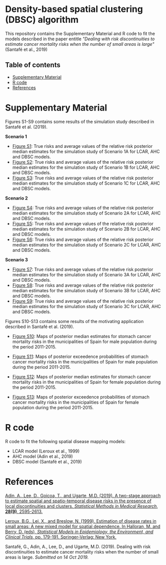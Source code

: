 # Density-based spatial clustering (DBSC) algorithm
This repository contains the Supplementary Material and R code to fit the models described in the paper entitle _"Dealing with risk discontinuities to estimate cancer mortality risks when the number of small areas is large"_ (Santafé et al., 2019)

## Table of contents

- [Supplementary Material](#Supplementary-Material)
- [R code](#R-code)
- [References](#References)


# Supplementary Material
Figures S1-S9 contains some results of the simulation study described in Santafé et al. (2019).

__Scenario 1__
- [Figure S1](https://github.com/spatialstatisticsupna/DBSC_article/blob/master/pdf/SimulationStudy_Scenario1A.pdf): True risks and average values of the relative risk posterior median estimates for the simulation study of Scenario 1A for LCAR, AHC and DBSC models.
- [Figure S2](https://github.com/spatialstatisticsupna/DBSC_article/blob/master/pdf/SimulationStudy_Scenario1B.pdf): True risks and average values of the relative risk posterior median estimates for the simulation study of Scenario 1B for LCAR, AHC and DBSC models.
- [Figure S3](https://github.com/spatialstatisticsupna/DBSC_article/blob/master/pdf/SimulationStudy_Scenario1C.pdf): True risks and average values of the relative risk posterior median estimates for the simulation study of Scenario 1C for LCAR, AHC and DBSC models.

__Scenario 2__
- [Figure S4](https://github.com/spatialstatisticsupna/DBSC_article/blob/master/pdf/SimulationStudy_Scenario2A.pdf): True risks and average values of the relative risk posterior median estimates for the simulation study of Scenario 2A for LCAR, AHC and DBSC models.
- [Figure S5](https://github.com/spatialstatisticsupna/DBSC_article/blob/master/pdf/SimulationStudy_Scenario2B.pdf): True risks and average values of the relative risk posterior median estimates for the simulation study of Scenario 2B for LCAR, AHC and DBSC models.
- [Figure S6](https://github.com/spatialstatisticsupna/DBSC_article/blob/master/pdf/SimulationStudy_Scenario2C.pdf): True risks and average values of the relative risk posterior median estimates for the simulation study of Scenario 2C for LCAR, AHC and DBSC models.

__Scenario 3__
- [Figure S7](https://github.com/spatialstatisticsupna/DBSC_article/blob/master/pdf/SimulationStudy_Scenario3A.pdf): True risks and average values of the relative risk posterior median estimates for the simulation study of Scenario 3A for LCAR, AHC and DBSC models.
- [Figure S8](https://github.com/spatialstatisticsupna/DBSC_article/blob/master/pdf/SimulationStudy_Scenario3B.pdf): True risks and average values of the relative risk posterior median estimates for the simulation study of Scenario 3B for LCAR, AHC and DBSC models.
- [Figure S9](https://github.com/spatialstatisticsupna/DBSC_article/blob/master/pdf/SimulationStudy_Scenario3C.pdf): True risks and average values of the relative risk posterior median estimates for the simulation study of Scenario 3C for LCAR, AHC and DBSC models.


Figures S10-S13 contains some results of the motivating application described in Santafé et al. (2019).

- [Figure S10](https://github.com/spatialstatisticsupna/DBSC_article/blob/master/pdf/MotivatingApplication_Males_PosteriorRisks.pdf): Maps of posterior median estimates for stomach cancer mortality risks in the municipalities of Spain for male population during the period 2011-2015.
- [Figure S11](https://github.com/spatialstatisticsupna/DBSC_article/blob/master/pdf/MotivatingApplication_Males_ExceedenceProbabilities.pdf): Maps of posterior exceedence probabilities of stomach cancer mortality risks in the municipalities of Spain for male population during the period 2011-2015.

- [Figure S12](https://github.com/spatialstatisticsupna/DBSC_article/blob/master/pdf/MotivatingApplication_Females_PosteriorRisks.pdf): Maps of posterior median estimates for stomach cancer mortality risks in the municipalities of Spain for female population during the period 2011-2015.
- [Figure S13](https://github.com/spatialstatisticsupna/DBSC_article/blob/master/pdf/MotivatingApplication_Females_ExceedenceProbabilities.pdf): Maps of posterior exceedence probabilities of stomach cancer mortality risks in the municipalities of Spain for female population during the period 2011-2015.


# R code
R code to fit the following spatial disease mapping models:
- LCAR model (Leroux et al., 1999)
- AHC model (Adin et al., 2019)
- DBSC model (Santafé et al., 2019)


# References
[Adin, A., Lee, D., Goicoa, T., and Ugarte, M.D. (2019). A two-stage approach to estimate spatial and spatio-temporal disease risks in the presence of local discontinuities and clusters. _Statistical Methods in Medical Research_, __28(9)__, 2595-2613.](https://doi.org/10.1177/0962280218767975)

[Leroux, B.G., Lei, X., and Breslow, N. (1999). Estimation of disease rates in small areas: A new mixed model for spatial dependence. In Halloran, M. and Berry, D. (eds), _Statistical Models in Epidemiology, the Environment, and Clinical Trials_, pp. 179-191. Springer-Verlag: New York.](https://doi.org/10.1007/978-1-4612-1284-3_4)

Santafé, G., Adin, A., Lee, D., and Ugarte, M.D. (2019). Dealing with risk discontinuities to estimate cancer mortality risks when the number of small areas is large. _Submitted on 14 Oct 2019._ 
